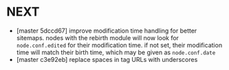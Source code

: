 # NEXT
* [master 5dccd67] improve modification time handling for better sitemaps. nodes
  with the rebirth module will now look for `node.conf.edited` for their
  modification time. if not set, their modification time will match their birth
  time, which may be given as `node.conf.date`
* [master c3e92eb] replace spaces in tag URLs with underscores